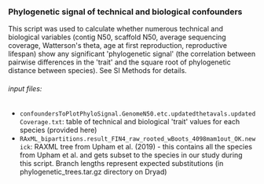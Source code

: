 ### Phylogenetic signal of technical and biological confounders

This script was used to calculate whether numerous technical and biological variables (contig N50, scaffold N50, average sequencing coverage, Watterson's theta, age at first reproduction, reproductive lifespan) show any significant 'phylogenetic signal' (the correlation between pairwise differences in the 'trait' and the square root of phylogenetic distance between species). See SI Methods for details.

###### input files:
* `confoundersToPlotPhyloSignal.GenomeN50.etc.updatedthetavals.updatedCoverage.txt`: table of technical and biological 'trait' values for each species (provided here)
* `RAxML_bipartitions.result_FIN4_raw_rooted_wBoots_4098mam1out_OK.newick`: RAXML tree from Upham et al. (2019) - this contains all the species from Upham et al. and gets subset to the species in our study during this script. Branch lengths represent expected substitutions (in phylogenetic_trees.tar.gz directory on Dryad)
